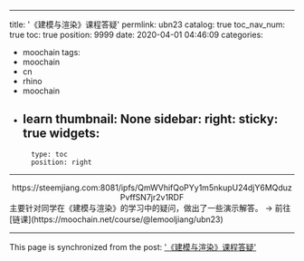 
---
title: '《建模与渲染》课程答疑'
permlink: ubn23
catalog: true
toc_nav_num: true
toc: true
position: 9999
date: 2020-04-01 04:46:09
categories:
- moochain
tags:
- moochain
- cn
- rhino
- moochain
- learn
thumbnail: None
sidebar:
    right:
        sticky: true
widgets:
    -
        type: toc
        position: right
---


<center>https://steemjiang.com:8081/ipfs/QmWVhifQoPYy1m5nkupU24djY6MQduzPvffSN7jr2v1RDF</center>
主要针对同学在《建模与渲染》的学习中的疑问，做出了一些演示解答。
 -> 前往[链课](https://moochain.net/course/@lemooljiang/ubn23)

- - -

This page is synchronized from the post: ['《建模与渲染》课程答疑'](https://steemit.com/@lemooljiang/ubn23)
